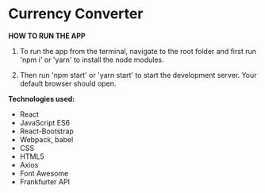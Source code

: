 # Currency Converter

**HOW TO RUN THE APP**

1. To run the app from the terminal, navigate to the root folder and first run 'npm i' or 'yarn' to install the node modules.

2. Then run 'npm start' or 'yarn start' to start the development server. Your default browser should open.

**Technologies used:**

-   React
-   JavaScript ES6
-   React-Bootstrap
-   Webpack, babel
-   CSS
-   HTML5
-   Axios
-   Font Awesome
-   Frankfurter API
